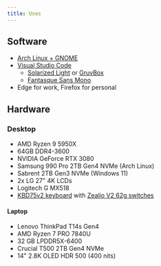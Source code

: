 ```yaml
---
title: Uses
---
```


## Software

* [Arch Linux + GNOME](https://archlinux.org/)
* [Visual Studio Code](https://code.visualstudio.com/)
  * [Solarized Light](https://ethanschoonover.com/solarized/) or [GruvBox](https://marketplace.visualstudio.com/items?itemName=jdinhlife.gruvbox)
  * [Fantasque Sans Mono](https://github.com/belluzj/fantasque-sans)
* Edge for work, Firefox for personal

## Hardware

### Desktop

* AMD Ryzen 9 5950X
* 64GB DDR4-3600
* NVIDIA GeForce RTX 3080
* Samsung 990 Pro 2TB Gen4 NVMe (Arch Linux)
* Sabrent 2TB Gen3 NVMe (Windows 11)
* 2x LG 27" 4K LCDs
* Logitech G MX518
* [KBD75v2 keyboard](https://kbdfans.com/collections/kbd75-v2/products/kbd75-v2-hot-swap-mechancial-keyboard-diy-kit) with [Zealio V2 62g switches](https://zealpc.net/products/zealio?variant=6502846147)

#### Laptop

* Lenovo ThinkPad T14s Gen4
* AMD Ryzen 7 PRO 7840U
* 32 GB LPDDR5X-6400
* Crucial T500 2TB Gen4 NVMe
* 14" 2.8K OLED HDR 500 (400 nits)
